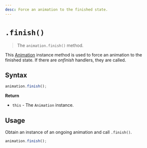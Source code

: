 ```yaml
---
desc: Force an animation to the finished state.
---
```

# `.finish()`

> The `animation.finish()` method.

This [Animation](..) instance method is used to force an animation to the finished state. If there are *onfinish* handlers, they are called.

## Syntax

```js
animation.finish();
```

**Return**

+ `this` - The `Animation` instance.

## Usage

Obtain an instance of an ongoing animation and call `.finish()`.

```js
animation.finish();
```
